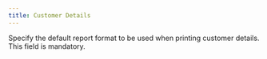 ```yaml
---
title: Customer Details
---
```



Specify the default report format to be used when printing customer details. This field is mandatory.

